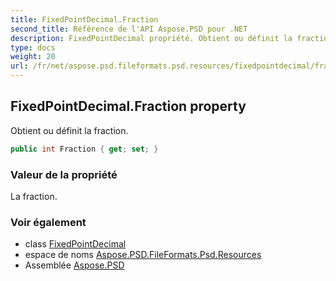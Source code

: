 ```yaml
---
title: FixedPointDecimal.Fraction
second_title: Référence de l'API Aspose.PSD pour .NET
description: FixedPointDecimal propriété. Obtient ou définit la fraction.
type: docs
weight: 20
url: /fr/net/aspose.psd.fileformats.psd.resources/fixedpointdecimal/fraction/
---
```

## FixedPointDecimal.Fraction property

Obtient ou définit la fraction.

```csharp
public int Fraction { get; set; }
```

### Valeur de la propriété

La fraction.

### Voir également

* class [FixedPointDecimal](../)
* espace de noms [Aspose.PSD.FileFormats.Psd.Resources](../../fixedpointdecimal/)
* Assemblée [Aspose.PSD](../../../)



